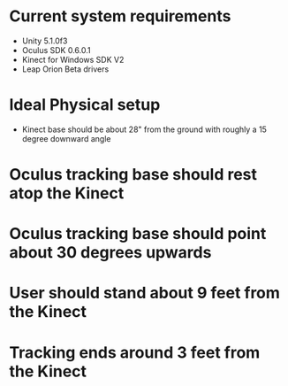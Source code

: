 # Current system requirements
* Unity 5.1.0f3
* Oculus SDK 0.6.0.1
* Kinect for Windows SDK V2
* Leap Orion Beta drivers

# Ideal Physical setup
* Kinect base should be about 28" from the ground with roughly a 15 degree downward angle
# Oculus tracking base should rest atop the Kinect
# Oculus tracking base should point about 30 degrees upwards
# User should stand about 9 feet from the Kinect
# Tracking ends around 3 feet from the Kinect
